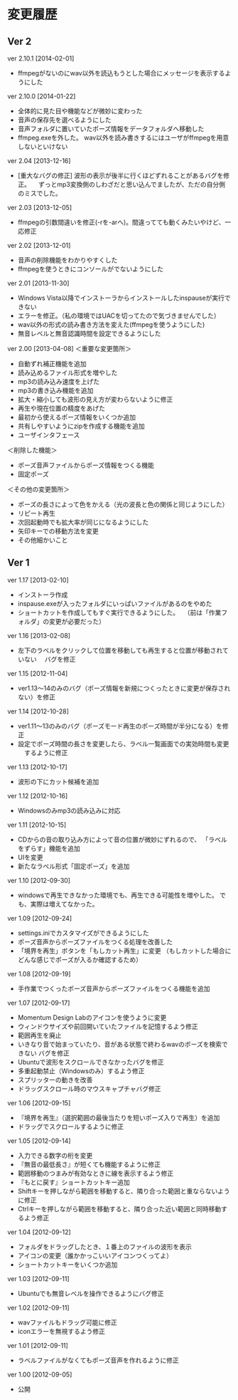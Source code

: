 変更履歴
===============================================================================

Ver 2
-------------------------------------------------------------------------------

ver 2.10.1 [2014-02-01]
* ffmpegがないのにwav以外を読込もうとした場合にメッセージを表示するようにした


ver 2.10.0 [2014-01-22]
* 全体的に見た目や機能などが微妙に変わった
* 音声の保存先を選べるようにした
* 音声フォルダに置いていたポーズ情報をデータフォルダへ移動した
* ffmpeg.exeを外した。
  wav以外を読み書きするにはユーザがffmpegを用意しないといけない


ver 2.04 [2013-12-16]
* [重大なバグの修正] 波形の表示が後半に行くほどずれることがあるバグを修正。
　ずっとmp3変換側のしわざだと思い込んでましたが、ただの自分側のミスでした。

ver 2.03 [2013-12-05]
* ffmpegの引数間違いを修正(-rを-arへ)。間違ってても動くみたいやけど、一応修正


ver 2.02 [2013-12-01]
* 音声の削除機能をわかりやすくした
* ffmpegを使うときにコンソールがでないようにした


ver 2.01 [2013-11-30]
* Windows Vista以降でインストーラからインストールしたinspauseが実行できない
* エラーを修正。（私の環境ではUACを切ってたので気づきませんでした）
* wav以外の形式の読み書き方法を変えた(ffmpegを使うようにした)
* 無音レベルと無音認識時間を設定できるようにした


ver 2.00 [2013-04-08]
＜重要な変更箇所＞
* 自動ずれ補正機能を追加
* 読み込めるファイル形式を増やした
* mp3の読み込み速度を上げた
* mp3の書き込み機能を追加
* 拡大・縮小しても波形の見え方が変わらないように修正
* 再生や現在位置の精度をあげた
* 最初から使えるポーズ情報をいくつか追加
* 共有しやすいようにzipを作成する機能を追加
* ユーザインタフェース


＜削除した機能＞
* ポーズ音声ファイルからポーズ情報をつくる機能
* 固定ポーズ


＜その他の変更箇所＞
* ポーズの長さによって色をかえる（光の波長と色の関係と同じようにした）
* リピート再生
* 次回起動時でも拡大率が同じになるようにした
* 矢印キーでの移動方法を変更
* その他細かいこと


Ver 1
-------------------------------------------------------------------------------

ver 1.17 [2013-02-10]
* インストーラ作成
* inspause.exeが入ったフォルダにいっぱいファイルがあるのをやめた
* ショートカットを作成してもすぐ実行できるようにした。
　（前は「作業フォルダ」の変更が必要だった）


ver 1.16 [2013-02-08]
* 左下のラベルをクリックして位置を移動しても再生すると位置が移動されていない
　バグを修正


ver 1.15 [2012-11-04]
* ver1.13～14のみのバグ（ポーズ情報を新規につくったときに変更が保存されない）を修正


ver 1.14 [2012-10-28]
* ver1.11～13のみのバグ（ポーズモード再生のポーズ時間が半分になる）を修正
* 設定でポーズ時間の長さを変更したら、ラベル一覧画面での実効時間も変更
　するように修正


ver 1.13 [2012-10-17]
* 波形の下にカット候補を追加


ver 1.12 [2012-10-16]
* Windowsのみmp3の読み込みに対応


ver 1.11 [2012-10-15]
* CDからの音の取り込み方によって音の位置が微妙にずれるので、
  「ラベルをずらす」機能を追加
* UIを変更
* 新たなラベル形式「固定ポーズ」を追加


ver 1.10 [2012-09-30]
* windowsで再生できなかった環境でも、再生できる可能性を増やした。
  でも、実際は増えてなかった。


ver 1.09 [2012-09-24]
* settings.iniでカスタマイズができるようにした
* ポーズ音声からポーズファイルをつくる処理を改善した
* 「境界を再生」ボタンを「もしカット再生」に変更
  （もしカットした場合にどんな感じでポーズが入るか確認するため）


ver 1.08 [2012-09-19]
* 手作業でつくったポーズ音声からポーズファイルをつくる機能を追加


ver 1.07 [2012-09-17]
* Momentum Design Labのアイコンを使うように変更
* ウィンドウサイズや前回開いていたファイルを記憶するよう修正
* 範囲再生を廃止
* いきなり音で始まっていたり、音がある状態で終わるwavのポーズを検索できない
  バグを修正
* Ubuntuで波形をスクロールできなかったバグを修正
* 多重起動禁止（Windowsのみ）するよう修正
* スプリッターの動きを改善
* ドラッグスクロール時のマウスキャプチャバグ修正


ver 1.06 [2012-09-15]
* 『境界を再生』（選択範囲の最後当たりを短いポーズ入りで再生）を追加
* ドラッグでスクロールするように修正


ver 1.05 [2012-09-14]
* 入力できる数字の桁を変更
* 『無音の最低長さ』が短くても機能するように修正
* 範囲移動のつまみが有効なときに線を表示するよう修正
* 『もとに戻す』ショートカットキー追加
* Shiftキーを押しながら範囲を移動すると、隣り合った範囲と重ならないように修正
* Ctrlキーを押しながら範囲を移動すると、隣り合った近い範囲と同時移動するよう修正


ver 1.04 [2012-09-12]
* フォルダをドラッグしたとき、１番上のファイルの波形を表示
* アイコンの変更（誰かかっこいいアイコンつくってよ）
* ショートカットキーをいくつか追加


ver 1.03 [2012-09-11]
* Ubuntuでも無音レベルを操作できるようにバグ修正


ver 1.02 [2012-09-11]
* wavファイルもドラッグ可能に修正
* iconエラーを無視するよう修正


ver 1.01 [2012-09-11]
* ラベルファイルがなくてもポーズ音声を作れるように修正


ver 1.00 [2012-09-05]
* 公開

